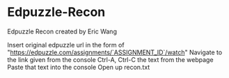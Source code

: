 # Edpuzzle-Recon
Edpuzzle Recon created by Eric Wang

Insert original edpuzzle url in the form of "https://edpuzzle.com/assignments/`ASSIGNMENT_ID`/watch"
Navigate to the link given from the console
Ctrl-A, Ctrl-C the text from the webpage
Paste that text into the console
Open up recon.txt
